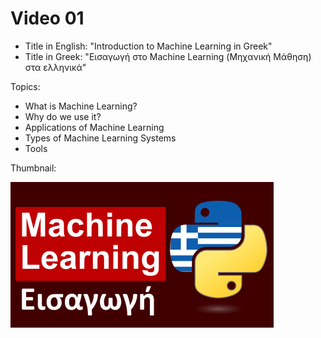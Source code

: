 # Video 01

- Title in English: "Introduction to Machine Learning in Greek"
- Title in Greek: "Εισαγωγή στο Machine Learning (Μηχανική Μάθηση) στα ελληνικά"

Topics:
- What is Machine Learning?
- Why do we use it?
- Applications of Machine Learning
- Types of Machine Learning Systems
- Tools

Thumbnail: <br>

<img src = 'Thumbnail.png'>
